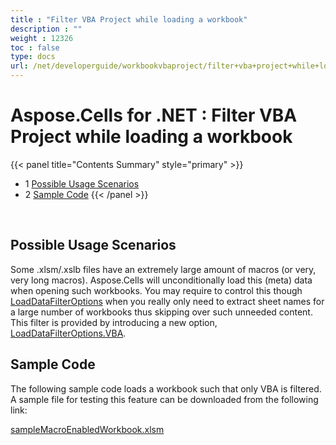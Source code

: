 ```yaml
---
title : "Filter VBA Project while loading a workbook" 
description : "" 
weight : 12326 
toc : false
type: docs
url: /net/developerguide/workbookvbaproject/filter+vba+project+while+loading+a+workbook/
---
```


# Aspose.Cells for .NET : Filter VBA Project while loading a workbook


{{< panel title="Contents Summary" style="primary" >}}
*   1 [Possible Usage Scenarios](#possible-usage-scenarios)
*   2 [Sample Code](#sample-code)
{{< /panel >}}
 

 

## Possible Usage Scenarios

Some .xlsm/.xslb files have an extremely large amount of macros (or very, very long macros). Aspose.Cells will unconditionally load this (meta) data when opening such workbooks. You may require to control this though [LoadDataFilterOptions](https://apireference.aspose.com/net/cells/aspose.cells/loaddatafilteroptions) when you really only need to extract sheet names for a large number of workbooks thus skipping over such unneeded content. This filter is provided by introducing a new option, [LoadDataFilterOptions.VBA](https://apireference.aspose.com/net/cells/aspose.cells/loaddatafilteroptions).

## Sample Code

The following sample code loads a workbook such that only VBA is filtered. A sample file for testing this feature can be downloaded from the following link:

[sampleMacroEnabledWorkbook.xlsm](https://docs2.aspose.com/cells/net/attachments/79331346/79527938.xlsm)

